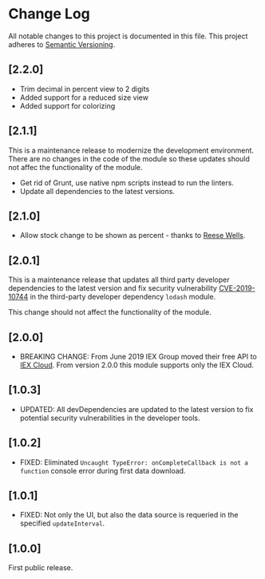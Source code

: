 # Change Log

All notable changes to this project is documented in this file.
This project adheres to [Semantic Versioning](http://semver.org/).

## [2.2.0]

- Trim decimal in percent view to 2 digits
- Added support for a reduced size view
- Added support for colorizing 

## [2.1.1]

This is a maintenance release to modernize the development environment. There are no changes in the code of the module so these updates should not affec the functionality of the module.
- Get rid of Grunt, use native npm scripts instead to run the linters.
- Update all dependencies to the latest versions.

## [2.1.0]

- Allow stock change to be shown as percent - thanks to [Reese Wells](https://github.com/ducoterra).

## [2.0.1]

This is a maintenance release that updates all third party developer dependencies to the latest version and fix security vulnerability [CVE-2019-10744](https://github.com/lodash/lodash/pull/4336) in the third-party developer dependency `lodash` module.

This change should not affect the functionality of the module.

## [2.0.0]

- BREAKING CHANGE: From June 2019 IEX Group moved their free API to [IEX Cloud](https://iextrading.com/developer/). From version 2.0.0 this module supports only the IEX Cloud.

## [1.0.3]

- UPDATED: All devDependencies are updated to the latest version to fix potential security vulnerabilities in the developer tools.

## [1.0.2]

- FIXED: Eliminated `Uncaught TypeError: onCompleteCallback is not a function` console error during first data download.

## [1.0.1]

- FIXED: Not only the UI, but also the data source is requeried in the specified `updateInterval`.

## [1.0.0]

First public release.

